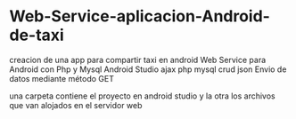 # Web-Service-aplicacion-Android-de-taxi
creacion de una app para compartir taxi en android
Web Service para Android con Php y Mysql
Android Studio
ajax
php
mysql
crud
json
Envio de datos mediante método GET


una carpeta contiene el proyecto en android studio y la otra los archivos que van alojados en el servidor web
